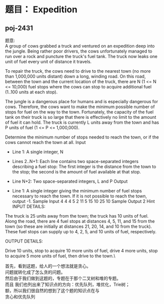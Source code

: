 # 题目： Expedition
## poj-2431

题意:\
A group of cows grabbed a truck and ventured on an expedition deep into the jungle. Being rather poor drivers, the cows unfortunately managed to run over a rock and puncture the truck's fuel tank. The truck now leaks one unit of fuel every unit of distance it travels. 

To repair the truck, the cows need to drive to the nearest town (no more than 1,000,000 units distant) down a long, winding road. On this road, between the town and the current location of the truck, there are N (1 <= N <= 10,000) fuel stops where the cows can stop to acquire additional fuel (1..100 units at each stop). 

The jungle is a dangerous place for humans and is especially dangerous for cows. Therefore, the cows want to make the minimum possible number of stops for fuel on the way to the town. Fortunately, the capacity of the fuel tank on their truck is so large that there is effectively no limit to the amount of fuel it can hold. The truck is currently L units away from the town and has P units of fuel (1 <= P <= 1,000,000). 

Determine the minimum number of stops needed to reach the town, or if the cows cannot reach the town at all. 
Input
* Line 1: A single integer, N 

* Lines 2..N+1: Each line contains two space-separated integers describing a fuel stop: The first integer is the distance from the town to the stop; the second is the amount of fuel available at that stop. 

* Line N+2: Two space-separated integers, L and P
Output
* Line 1: A single integer giving the minimum number of fuel stops necessary to reach the town. If it is not possible to reach the town, output -1.
Sample Input
4
4 4
5 2
11 5
15 10
25 10
Sample Output
2
Hint
INPUT DETAILS: 

The truck is 25 units away from the town; the truck has 10 units of fuel. Along the road, there are 4 fuel stops at distances 4, 5, 11, and 15 from the town (so these are initially at distances 21, 20, 14, and 10 from the truck). These fuel stops can supply up to 4, 2, 5, and 10 units of fuel, respectively. 

OUTPUT DETAILS: 

Drive 10 units, stop to acquire 10 more units of fuel, drive 4 more units, stop to acquire 5 more units of fuel, then drive to the town.\



  首先，看到这题，给人的一个想法就是贪心。\
  问题就转化成了怎么贪的问题。\
  然后由于我们做到这题的，专题在于那个二叉树和堆的专题。\
  而且 我们也列出来了知识点的方向：优先队列，堆优化，Trie树；\
  额，所以我们很自然的想到了这个题的知识点在与 \
  贪心和优先队列


